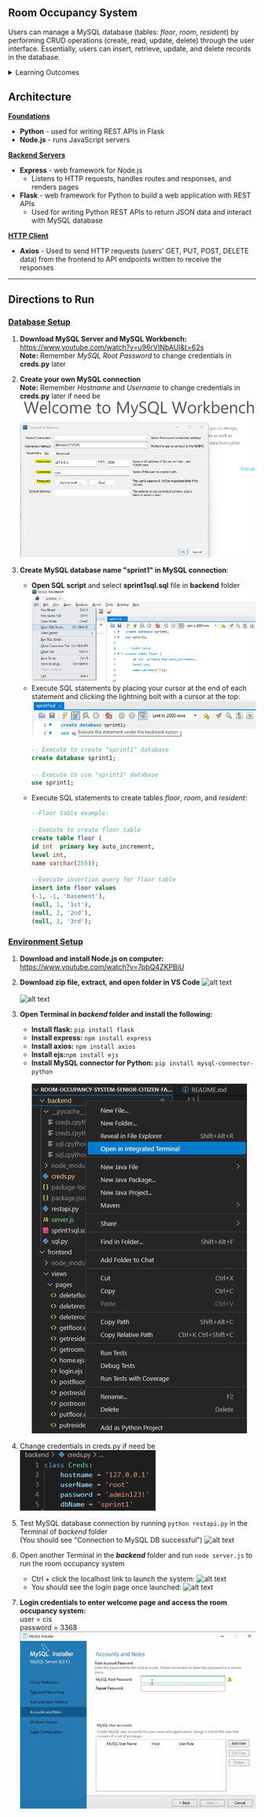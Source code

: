 ## **Room Occupancy System**
Users can manage a MySQL database (tables: *floor*, *room*, *resident*) by performing CRUD operations (create, read, update, delete) through the user interface. Essentially, users can insert, retrieve, update, and delete records in the database.
<details><summary>Learning Outcomes</summary>  

- Developing a full-stack, web-based information system (frontend and backend)  
- Handling HTTP requests, responses, and page rendering with Express, Axios, and Flask
- Writing Application Programming Interfaces (APIs) to perform CRUD operations on MySQL database based on HTTP requests
</details>

## Architecture
<u>**Foundations**</u>  
- **Python** - used for writing REST APIs in Flask
- **Node.js** - runs JavaScript servers

<u>**Backend Servers**</u>  
- **Express** - web framework for Node.js
    - Listens to HTTP requests, handles routes and responses, and renders pages  
- **Flask** - web framework for Python to build a web application with REST APIs
    - Used for writing Python REST APIs to return JSON data and interact with MySQL database

<u>**HTTP Client**</u>  
- **Axios** - Used to send HTTP requests (users' GET, PUT, POST, DELETE data) from the frontend to API endpoints written to receive the responses<br>
---
## **Directions to Run** 
### <u>Database Setup</u>
1. **Download MySQL Server and MySQL Workbench:**  
https://www.youtube.com/watch?v=u96rVINbAUI&t=62s  
**Note:** Remember *MySQL Root Password* to change credentials in **creds.py** later
2. **Create your own MySQL connection**  
**Note:** Remember *Hostname* and *Username* to change credentials in **creds.py** later if need be  
![alt text](image.png)



3. **Create MySQL database name "sprint1" in MySQL connection**:
    - **Open SQL script** and select **sprint1sql.sql** file in **backend** folder
    ![alt text](image-4.png)
    - Execute SQL statements by placing your cursor at the end of each statement and clicking the lightning bolt with a cursor at the top:
    ![alt text](image-5.png)
        ```sql 
        -- Execute to create "sprint1" database
        create database sprint1;

        -- Execute to use "sprint1" database
        use sprint1;
        
    - Execute SQL statements to create tables *floor*, *room*, and *resident*:  
        ```sql 
        --Floor table example:

        --Execute to create floor table
        create table floor (
        id int  primary key auto_increment,
        level int,
        name varchar(255));

        --Execute insertion query for floor table
        insert into floor values 
        (-1, -1, 'basement'), 
        (null, 1, '1st'), 
        (null, 2, '2nd'), 
        (null, 3, '3rd');
  
### <u>Environment Setup</u>
1. **Download and install Node.js on computer:** https://www.youtube.com/watch?v=7pbQ4ZKPBiU  
2. **Download zip file, extract, and open folder in VS Code**
![alt text](image-10.png)<br><br>
![alt text](image-9.png)
3. **Open Terminal in *backend* folder and install the following:**  
    - **Install flask:** `pip install flask`  
    - **Install express:** `npm install express`  
    - **Install axios:** `npm install axios`  
    - **Install ejs:**`npm install ejs`  
    - **Install MySQL connector for Python:** `pip install mysql-connector-python`<br><br>
![alt text](image-3.png)  

4. Change credentials in creds.py if need be  
![alt text](image-2.png) 

5. Test MySQL database connection by running `python restapi.py` in the Terminal of *backend* folder  
(You should see "Connection to MySQL DB successful")
![alt text](image-12.png)

6. Open another Terminal in the ***backend*** folder and run `node server.js` to run the room occupancy system
    - Ctrl + click the localhost link to launch the system:
![alt text](image-8.png)
    - You should see the login page once launched:
![alt text](image-13.png)

7. **Login credentials to enter welcome page and access the room occupancy system:**  
user = cis  
password = 3368
![alt text](image-1.png)
